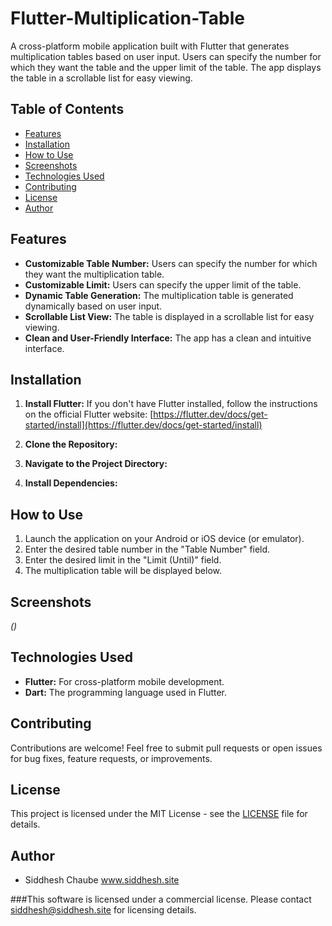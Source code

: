 # Flutter-Multiplication-Table

A cross-platform mobile application built with Flutter that generates multiplication tables based on user input. Users can specify the number for which they want the table and the upper limit of the table. The app displays the table in a scrollable list for easy viewing.

## Table of Contents

- [Features](#features)
- [Installation](#installation)
- [How to Use](#how-to-use)
- [Screenshots](#screenshots)
- [Technologies Used](#technologies-used)
- [Contributing](#contributing)
- [License](#license)
- [Author](#author)

## Features

*   **Customizable Table Number:** Users can specify the number for which they want the multiplication table.
*   **Customizable Limit:** Users can specify the upper limit of the table.
*   **Dynamic Table Generation:** The multiplication table is generated dynamically based on user input.
*   **Scrollable List View:** The table is displayed in a scrollable list for easy viewing.
*   **Clean and User-Friendly Interface:** The app has a clean and intuitive interface.

## Installation

1.  **Install Flutter:** If you don't have Flutter installed, follow the instructions on the official Flutter website: [https://flutter.dev/docs/get-started/install](https://flutter.dev/docs/get-started/install)

2.  **Clone the Repository:**

3.  **Navigate to the Project Directory:**

4.  **Install Dependencies:**

## How to Use

1.  Launch the application on your Android or iOS device (or emulator).
2.  Enter the desired table number in the "Table Number" field.
3.  Enter the desired limit in the "Limit (Until)" field.
4.  The multiplication table will be displayed below.

## Screenshots

*()*

## Technologies Used

*   **Flutter:** For cross-platform mobile development.
*   **Dart:** The programming language used in Flutter.

## Contributing

Contributions are welcome! Feel free to submit pull requests or open issues for bug fixes, feature requests, or improvements.

## License

This project is licensed under the MIT License - see the [LICENSE](LICENSE) file for details.

## Author

*   Siddhesh Chaube www.siddhesh.site

###This software is licensed under a commercial license.  Please contact siddhesh@siddhesh.site for licensing details.
